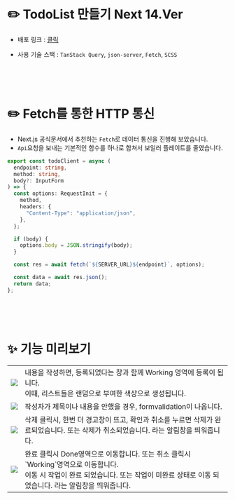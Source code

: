 # ✏️ TodoList 만들기 Next 14.Ver

- 배포 링크 : [클릭](https://todo-list-next-ver.vercel.app/)

- 사용 기술 스택 : `TanStack Query`, `json-server`, `Fetch`, `SCSS`

  <br>
  <br>
  <br>

  
# ✏️ Fetch를 통한 HTTP 통신

- Next.js 공식문서에서 추천하는 `Fetch`로 데이터 통신을 진행해 보았습니다.
- `Api`요청을 보내는 기본적인 함수를 하나로 합쳐서 보일러 플레이트를 줄였습니다.

```ts
export const todoClient = async (
  endpoint: string,
  method: string,
  body?: InputForm
) => {
  const options: RequestInit = {
    method,
    headers: {
      "Content-Type": "application/json",
    },
  };

  if (body) {
    options.body = JSON.stringify(body);
  }

  const res = await fetch(`${SERVER_URL}${endpoint}`, options);

  const data = await res.json();
  return data;
};
```
  
<br>
<br>
<br>

# ✨ 기능 미리보기

<table>
  <tr>
    <td>
      <img src="https://github.com/user-attachments/assets/057633de-8411-4a06-9e48-895db90484e9" />
    </td>
    <td>내용을 작성하면, 등록되었다는 창과 함께 Working 영역에 등록이 됩니다.<br> 이때, 리스트들은 랜덤으로 부여한 색상으로 생성됩니다.</td>
  </tr>
    <tr>
    <td>
      <img src="https://github.com/user-attachments/assets/f56dc656-ec11-4161-9526-14888eb290b7" />
    </td>
    <td>작성자가 제목이나 내용을 안했을 경우, formvalidation이 나옵니다.</td>
  </tr>
      <tr>
    <td>
      <img src="https://github.com/user-attachments/assets/449c55e0-5c04-472e-8dd0-ebbe32b10898" />
    </td>
    <td>삭제 클릭시, 한번 더 경고창이 뜨고, 확인과 취소를 누르면 삭제가 완료되었습니다. 또는 삭제가 취소되었습니다. 라는 알림창을 띄워줍니다.</td>
  </tr>
      <tr>
    <td>
      <img src="https://github.com/user-attachments/assets/bcc101fd-980b-48d7-81f3-76a04938dff4" />
    </td>
    <td>완료 클릭시 Done영역으로 이동합니다. 또는 취소 클릭시 `Working`영역으로 이동합니다. <br>이동 시 작업이 완료 되었습니다. 또는 작업이 미완료 상태로 이동 되었습니다. 라는 알림창을 띄워줍니다.</td>
  </tr>
</table>

<br>
<br>
<br>



